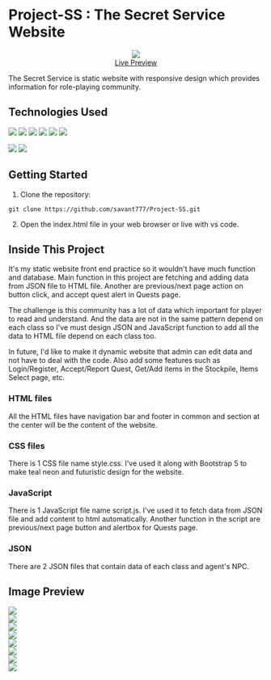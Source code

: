 # Project-SS : The Secret Service Website

<p align="center">
  <img src="https://i.imgur.com/cKGMjug.png">
  <br>
  <a href="https://project-ss.onrender.com/" target="_blank">Live Preview</a>
</p>

The Secret Service is static website with responsive design which provides information for role-playing community.


## Technologies Used

<img src="https://img.shields.io/badge/HTML5-E34F26?style=for-the-badge&logo=html5&logoColor=white" /> <img src="https://img.shields.io/badge/CSS3-1572B6?style=for-the-badge&logo=css3&logoColor=white" /> <img src="https://img.shields.io/badge/JavaScript-323330?style=for-the-badge&logo=javascript&logoColor=F7DF1E" /> <img src="https://img.shields.io/badge/Bootstrap-563D7C?style=for-the-badge&logo=bootstrap&logoColor=white" /> <img src= "https://img.shields.io/badge/Font_Awesome-339AF0?style=for-the-badge&logo=fontawesome&logoColor=white"> <img src="https://img.shields.io/badge/JSON-323330?style=for-the-badge&logo=json&logoColor=white" />

<img src="https://img.shields.io/badge/VSCode-0078D4?style=for-the-badge&logo=visual%20studio%20code&logoColor=white" /> <img src="https://img.shields.io/badge/ChatGPT-74aa9c?style=for-the-badge&logo=openai&logoColor=white">


## Getting Started

1. Clone the repository:
 ```
 git clone https://github.com/savant777/Project-SS.git
 ```
2. Open the index.html file in your web browser or live with vs code.


## Inside This Project

It's my static website front end practice so it wouldn't have much function and database. Main function in this project are fetching and adding data from JSON file to HTML file. Another are previous/next page action on button click, and accept quest alert in Quests page.

The challenge is this community has a lot of data which important for player to read and understand. And the data are not in the same pattern depend on each class so I've must design JSON and JavaScript function to add all the data to HTML file depend on each class too.

In future, I'd like to make it dynamic website that admin can edit data and not have to deal with the code. Also add some features such as Login/Register, Accept/Report Quest, Get/Add items in the Stockpile, Items Select page, etc.

### HTML files

All the HTML files have navigation bar and footer in common and section at the center will be the content of the website.

### CSS files

There is 1 CSS file name style.css. I've used it along with Bootstrap 5 to make teal neon and futuristic design for the website.

### JavaScript

There is 1 JavaScript file name script.js. I've used it to fetch data from JSON file and add content to html automatically. Another function in the script are previous/next page button and alertbox for Quests page.

### JSON

There are 2 JSON files that contain data of each class and agent's NPC.


## Image Preview

<img src="https://i.imgur.com/Voa4h3m.png">
<br>
<img src="https://i.imgur.com/HIZEbEv.png">
<br>
<img src="https://i.imgur.com/sUz3yow.png">
<br>
<img src="https://i.imgur.com/ufbEfXg.png">
<br>
<img src="https://i.imgur.com/h4dmWmb.png">
<br>
<img src="https://i.imgur.com/Pnoda78.png">
<br>
<img src="https://i.imgur.com/c7ibX1Y.png">
<br>
<img src="https://i.imgur.com/uDtsBSx.png">
